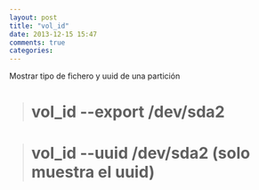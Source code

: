 ```yaml
---
layout: post
title: "vol_id"
date: 2013-12-15 15:47
comments: true
categories: 
---
```

Mostrar tipo de fichero y uuid de una partición

># vol_id --export /dev/sda2

># vol_id --uuid /dev/sda2  (solo muestra el uuid)

